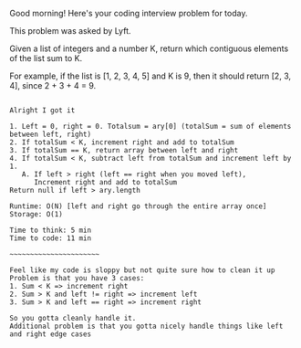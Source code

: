 Good morning! Here's your coding interview problem for today.

This problem was asked by Lyft.

Given a list of integers and a number K, return which contiguous elements of the list sum to K.

For example, if the list is [1, 2, 3, 4, 5] and K is 9, then it should return [2, 3, 4], since 2 + 3 + 4 = 9.

~~~~~~~~~~~~~~~~~~~~~~~~~~~~~~~~~~~~~~~~~~~~~~~~~~~~~~`

Alright I got it

1. Left = 0, right = 0. Totalsum = ary[0] (totalSum = sum of elements between left, right)
2. If totalSum < K, increment right and add to totalSum
3. If totalSum == K, return array between left and right
4. If totalSum < K, subtract left from totalSum and increment left by 1.
   A. If left > right (left == right when you moved left),
      Increment right and add to totalSum
Return null if left > ary.length

Runtime: O(N) [left and right go through the entire array once]
Storage: O(1)

Time to think: 5 min
Time to code: 11 min

~~~~~~~~~~~~~~~~~~~~~~

Feel like my code is sloppy but not quite sure how to clean it up
Problem is that you have 3 cases:
1. Sum < K => increment right
2. Sum > K and left != right => increment left
3. Sum > K and left == right => increment right

So you gotta cleanly handle it.
Additional problem is that you gotta nicely handle things like left and right edge cases